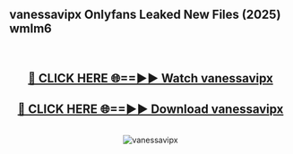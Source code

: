 <h2>vanessavipx Onlyfans Leaked New Files (2025) wmlm6</h2>
<br>
<div align="center">
<h2><a href="https://mediafiles.top/vanessavipx&ref=git" rel="nofollow">🔴 CLICK HERE 🌐==►► Watch vanessavipx</a></h2>
<h2><a href="https://mediafiles.top/vanessavipx&ref=git" rel="nofollow">🔴 CLICK HERE 🌐==►► Download vanessavipx</a></h2>
<br>
<a href="https://mediafiles.top/vanessavipx&ref=git" rel="nofollow" data-target="animated-image.originalLink"><img src="https://i.ibb.co.com/xMMVF88/686577567.gif" alt="vanessavipx" style="max-width: 100%; display: inline-block;" data-target="animated-image.originalImage"></a>
</div>
<br>
<br>